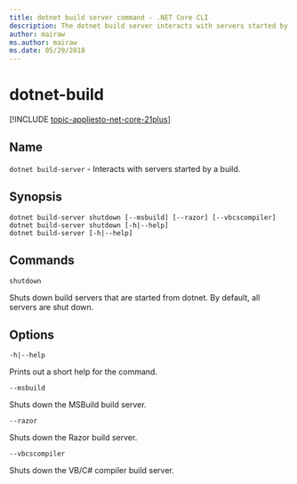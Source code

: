```yaml
---
title: dotnet build server command - .NET Core CLI
description: The dotnet build server interacts with servers started by a build.
author: mairaw
ms.author: mairaw
ms.date: 05/29/2018
---
```

# dotnet-build

[!INCLUDE [topic-appliesto-net-core-21plus](../../../includes/topic-appliesto-net-core-21plus.md)]

## Name

`dotnet build-server` - Interacts with servers started by a build.

## Synopsis

```
dotnet build-server shutdown [--msbuild] [--razor] [--vbcscompiler]
dotnet build-server shutdown [-h|--help]
dotnet build-server [-h|--help]
```

## Commands

`shutdown`

Shuts down build servers that are started from dotnet. By default, all servers are shut down.

## Options

`-h|--help`

Prints out a short help for the command.

`--msbuild`

Shuts down the MSBuild build server.

`--razor`

Shuts down the Razor build server.

`--vbcscompiler`

Shuts down the VB/C# compiler build server.